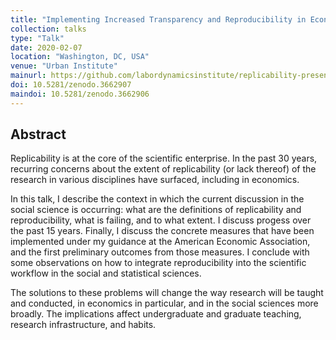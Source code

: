 ```yaml
---
title: "Implementing Increased Transparency and Reproducibility in Economics"
collection: talks
type: "Talk"
date: 2020-02-07
location: "Washington, DC, USA"
venue: "Urban Institute"
mainurl: https://github.com/labordynamicsinstitute/replicability-presentation-2020
doi: 10.5281/zenodo.3662907
maindoi: 10.5281/zenodo.3662906
---
```


## Abstract

Replicability is at the core of the scientific enterprise. In the past 30 years,
recurring concerns about the extent of replicability  (or lack thereof) of the research in various disciplines have surfaced, including in economics.

In this talk, I describe the context in which the current discussion in the
social science is occurring: what are the definitions of replicability and
reproducibility, what is failing, and to what extent. I discuss progess over the past 15 years. 
Finally, I discuss the concrete measures that have been implemented under 
my guidance at the American  Economic Association, and the first preliminary outcomes 
from those measures. I conclude with some observations on how to integrate reproducibility
into the scientific workflow in the social and statistical sciences.


The solutions to these problems will change the way research will be taught
and conducted, in economics in particular, and in the social sciences more
broadly. The implications affect undergraduate and graduate teaching, research
infrastructure, and habits.
